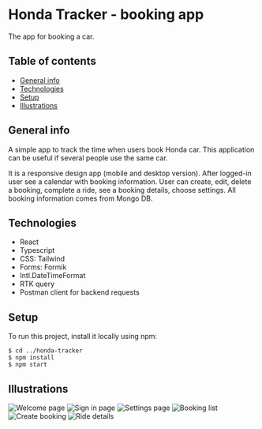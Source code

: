 # Honda Tracker - booking app

The app for booking a car.

## Table of contents

* [General info](#general-info)
* [Technologies](#technologies)
* [Setup](#setup)
* [Illustrations](#illustrations)

## General info

A simple app to track the time when users book Honda car. This application can be useful if several people use the same car.

It is a responsive design app (mobile and desktop version).
After logged-in user see a calendar with booking information. User can create, edit, delete a booking, complete a ride, see a booking details, choose settings. All booking information comes from Mongo DB.

## Technologies

* React
* Typescript
* CSS: Tailwind
* Forms: Formik
* Intl.DateTimeFormat
* RTK query
* Postman client for backend requests

## Setup

To run this project, install it locally using npm:

```
$ cd ../honda-tracker
$ npm install
$ npm start
```

## Illustrations 

![Welcome page](./src/imgs/Welcome.png)
![Sign in page](./src/imgs/Sign_in.png)
![Settings page](./src/imgs/Settings.png)
![Booking list](./src/imgs/Booking_list.png)
![Create booking](./src/imgs/Create_booking.png)
![Ride details](./src/imgs/Ride_detailes.png)












